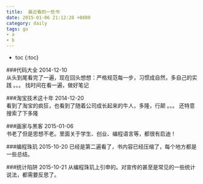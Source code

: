 ```yaml
---
title:  最近看的一些书
date: 2015-01-06 21:12:28 +0800
category: daily
tags: go
- a
- b
---
```


* toc 
{:toc}


###代码大全
2014-12-10  
从头到尾看完了一遍，现在回头想想：严格规范每一步，习惯成自然，多自己的实践 。。。
找时间在看一遍，做好笔记

###淘宝技术这十年
2014-12-20  
看到了淘宝的疯狂，也看到了随着公司成长起来的牛人，多隆，行颠 。。。 还特意搜索了下多隆

###画家与黑客
2015-01-06  
书老了但是思想不老。里面关于学生、创业、编程语言等，都很有启迪！

###编程珠玑
2015-10-20
已经是第二遍看了，书内容已经压缩了，每个地方都是一些总结。

###统计陷阱
2015-10-21
从编程珠玑上引申的。对宣传的甚至是常见的一些统计说法，都需要反思了。
